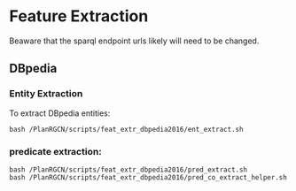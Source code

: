 # Feature Extraction
Beaware that the sparql endpoint urls likely will need to be changed.

## DBpedia

### Entity Extraction

To extract DBpedia entities:
```
bash /PlanRGCN/scripts/feat_extr_dbpedia2016/ent_extract.sh
```

### predicate extraction:
```
bash /PlanRGCN/scripts/feat_extr_dbpedia2016/pred_extract.sh
bash /PlanRGCN/scripts/feat_extr_dbpedia2016/pred_co_extract_helper.sh
```